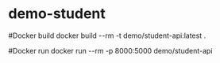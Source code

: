 # demo-student
#Docker build
docker build --rm -t demo/student-api:latest .

#Docker run
docker run --rm -p 8000:5000 demo/student-api

